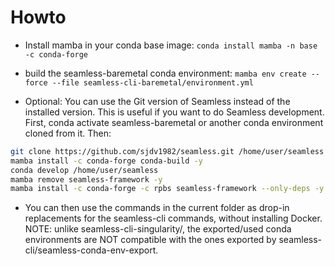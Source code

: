 Howto
=====

- Install mamba in your conda base image:
`conda install mamba -n base -c conda-forge`

- build the seamless-baremetal conda environment:
 `mamba env create --force --file seamless-cli-baremetal/environment.yml`

- Optional: You can use the Git version of Seamless instead of the installed version. This is useful if you want to do Seamless development.
First, conda activate seamless-baremetal or another conda environment cloned from it. Then:

```bash
git clone https://github.com/sjdv1982/seamless.git /home/user/seamless
mamba install -c conda-forge conda-build -y
conda develop /home/user/seamless
mamba remove seamless-framework -y
mamba install -c conda-forge -c rpbs seamless-framework --only-deps -y
```

- You can then use the commands in the current folder as drop-in replacements for the seamless-cli commands, without installing Docker.
NOTE: unlike seamless-cli-singularity/, the exported/used conda environments are NOT compatible with the ones exported by seamless-cli/seamless-conda-env-export.
